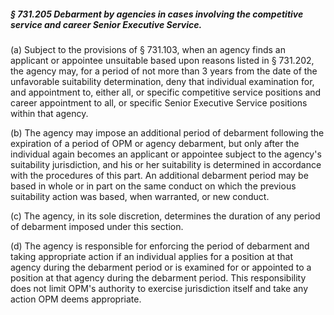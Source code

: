 ##### § 731.205 Debarment by agencies in cases involving the competitive service and career Senior Executive Service. #####

(a) Subject to the provisions of § 731.103, when an agency finds an applicant or appointee unsuitable based upon reasons listed in § 731.202, the agency may, for a period of not more than 3 years from the date of the unfavorable suitability determination, deny that individual examination for, and appointment to, either all, or specific competitive service positions and career appointment to all, or specific Senior Executive Service positions within that agency.

(b) The agency may impose an additional period of debarment following the expiration of a period of OPM or agency debarment, but only after the individual again becomes an applicant or appointee subject to the agency's suitability jurisdiction, and his or her suitability is determined in accordance with the procedures of this part. An additional debarment period may be based in whole or in part on the same conduct on which the previous suitability action was based, when warranted, or new conduct.

(c) The agency, in its sole discretion, determines the duration of any period of debarment imposed under this section.

(d) The agency is responsible for enforcing the period of debarment and taking appropriate action if an individual applies for a position at that agency during the debarment period or is examined for or appointed to a position at that agency during the debarment period. This responsibility does not limit OPM's authority to exercise jurisdiction itself and take any action OPM deems appropriate.